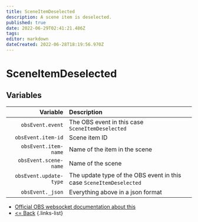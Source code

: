 ```yaml
---
title: SceneItemDeselected
description: A scene item is deselected.
published: true
date: 2022-06-29T02:41:21.486Z
tags: 
editor: markdown
dateCreated: 2022-06-28T18:19:56.970Z
---
```


# SceneItemDeselected

## Variables

| Variable | Description |
|---------:|:------------|
| `obsEvent.event` | The OBS event in this case `SceneItemDeselected`
| `obsEvent.item-id` | Scene item ID
| `obsEvent.item-name` | Name of the item in the scene
| `obsEvent.scene-name` | Name of the scene
| `obsEvent.update-type` | The update type of the OBS event in this case `SceneItemDeselected`
| `obsEvent._json` | Everything above in a json format

* [Official OBS websocket documentation about this](https://github.com/obsproject/obs-websocket/blob/4.x-current/docs/generated/protocol.md#sceneitemdeselected)
* [<= Back](/en/Integrations/OBS/Events)
{.links-list}
